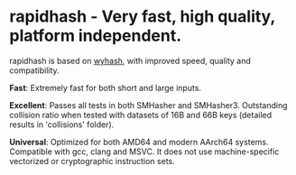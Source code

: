 rapidhash - Very fast, high quality, platform independent.
====

rapidhash is based on [wyhash](https://github.com/wangyi-fudan/wyhash), with improved speed, quality and compatibility.

**Fast**:
Extremely fast for both short and large inputs.

**Excellent**:
Passes all tests in both SMHasher and SMHasher3.
Outstanding collision ratio when tested with datasets of 16B and 66B keys (detailed results in 'collisions' folder).

**Universal**:
Optimized for both AMD64 and modern AArch64 systems.
Compatible with gcc, clang and MSVC.
It does not use machine-specific vectorized or cryptographic instruction sets.
